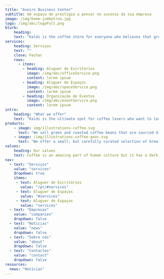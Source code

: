 ```yaml
---
title: "Aveiro Business Center"
subtitle: Um espaço de prestígio a pensar no sucesso da sua empresa
image: /img/home-jumbotron.jpg
logo: /img/abc/logoFull.png
blurb:
    heading: 
    text: "Kaldi is the coffee store for everyone who believes that great coffee shouldn't just taste good, it should do good too. We source all of our beans directly from small scale sustainable farmers and make sure part of the profits are reinvested in their communities."
services:
    heading: Serviços
    text: ""
    close: Fechar
    rows:
      - items:
        - heading: Aluguer de Escritórios
          image: /img/abc/officeService.png
          content: lorem ipsum
        - heading: Aluguer de Espaços
          image: /img/abc/spaceService.png
          content: lorem ipsum
        - heading: Organização de Eventos
          image: /img/abc/eventService.png
          content: lorem ipsum
intro:
    heading: "What we offer"
    text: "Kaldi is the ultimate spot for coffee lovers who want to learn about their java’s origin and support the farmers that grew it. We take coffee production, roasting and brewing seriously and we’re glad to pass that knowledge to anyone."
products:
    - image: img/illustrations-coffee.svg
      text: "We sell green and roasted coffee beans that are sourced directly from independent farmers and farm cooperatives. We’re proud to offer a variety of coffee beans grown with great care for the environment and local communities. Check our post or contact us directly for current availability."
    - image: /img/illustrations-coffee-gear.svg
      text: "We offer a small, but carefully curated selection of brewing gear and tools for every taste and experience level. No matter if you roast your own beans or just bought your first french press, you’ll find a gadget to fall in love with in our shop."
values:
    heading: Our values
    text: Coffee is an amazing part of human culture but it has a dark side too – one of colonialism and mindless abuse of natural resources and human lives. We want to turn this around and return the coffee trade to the drink’s exhilarating, empowering and unifying nature.    
nav:
  - text: "Serviços"
    value: "services"
    dropdown: true
    items:
     - text: Aluguer de Escritórios
       value: "/pt/#services"
     - text: Aluguer de Espaços
       value: "#services"
     - text: Aluguer de Espaços
       value: "services"
  - text: "Empresas"
    value: "companies"
    dropdown: false
  - text: "Notícias"
    value: "news"
    dropdown: false
  - text: "Sobre nós"
    value: "about"
    dropdown: false
  - text: "Contactos"
    value: "contact"
    dropdown: false
resources:
  news: "Notícias"
---
```


